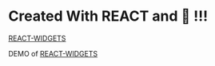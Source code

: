 # Created With REACT and 💙 !!!

<a href="https://cranky-lewin-8930ce.netlify.app/" target="_blank">REACT-WIDGETS</a>

DEMO of [REACT-WIDGETS](https://cranky-lewin-8930ce.netlify.app/)

